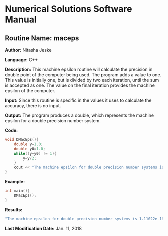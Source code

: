 # Numerical Solutions Software Manual

## **Routine Name:** maceps

**Author:** Nitasha Jeske

**Language:** C++

**Description:** This machine epsilon routine will calculate the precision in double point of the computer being used. The program adds a value to one. This value is initially one, but is divided by two each iteration, until the sum is accepted as one. The value on the final iteration provides the machine epsilon of the computer. 

**Input:** Since this routine is specific in the values it uses to calculate the accuracy, there is no input.

**Output:** The program produces a double, which represents the machine epsilon for a double precision number system. 

**Code:** 
```C++
void DMacEps(){
    double y=1.0;
    double y0=1.0;
    while((y+y0) != 1){
        y=y/2;
    }
    cout << "The machine epsilon for double precision number systems is " << y << endl;
}
```

**Example:**
```C++
int main(){
    DMacEps();
}
```

**Results:** 
```C++
"The machine epsilon for double precision number systems is 1.11022e-16"
```

**Last Modification Date:** Jan. 11, 2018


